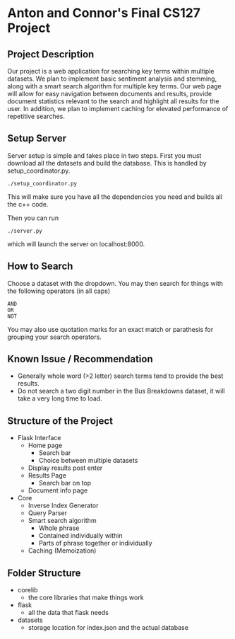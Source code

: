 # Anton and Connor's Final CS127 Project

## Project Description

Our project is a web application for searching key terms within multiple datasets. We plan to implement basic sentiment analysis and stemming, along with a smart search algorithm for multiple key terms. Our web page will allow for easy navigation between documents and results, provide document statistics relevant to the search and highlight all results for the user. In addition, we plan to implement caching for elevated performance of repetitive searches.

## Setup Server

Server setup is simple and takes place in two steps. First you must download all the datasets and build the database. This is handled by setup_coordinator.py.

```
./setup_coordinator.py
```

This will make sure you have all the dependencies you need and builds all the c++ code.

Then you can run 

```
./server.py
```

which will launch the server on localhost:8000.

## How to Search

Choose a dataset with the dropdown. You may then search for things with the following operators (in all caps)

```
AND
OR
NOT
```

You may also use quotation marks for an exact match or parathesis for grouping your search operators. 

## Known Issue / Recommendation
* Generally whole word (>2 letter) search terms tend to provide the best results.
* Do not search a two digit number in the Bus Breakdowns dataset, it will take a very long time to load.

## Structure of the Project

 - Flask Interface
   - Home page
     - Search bar
     - Choice between multiple datasets
   - Display results post enter
   - Results Page
     - Search bar on top
   - Document info page
 - Core
   - Inverse Index Generator
   - Query Parser
   - Smart search algorithm
     - Whole phrase
     - Contained individually within
     - Parts of phrase together or individually
   - Caching (Memoization)

## Folder Structure

 - corelib
   - the core libraries that make things work
 - flask
   - all the data that flask needs
 - datasets
   - storage location for index.json and the actual database

